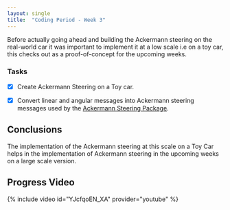 ```yaml
---
layout: single
title:  "Coding Period - Week 3"
---
```


Before actually going ahead and building the Ackermann steering on the real-world car it was important to implement it at a low scale i.e on a toy car, this checks out as a proof-of-concept for the upcoming weeks.


### Tasks
- [x] Create Ackermann Steering on a Toy car.
- [x] Convert linear and angular messages into Ackermann steering messages used by the [Ackermann Steering Package](https://wiki.ros.org/action/fullsearch/ackermann_steering_controller).


## Conclusions
The implementation of the Ackermann steering at this scale on a Toy Car helps in the implementation of Ackermann steering in the upcoming weeks on a large scale version.

## Progress Video

{% include video id="YJcfqoEN_XA" provider="youtube" %}